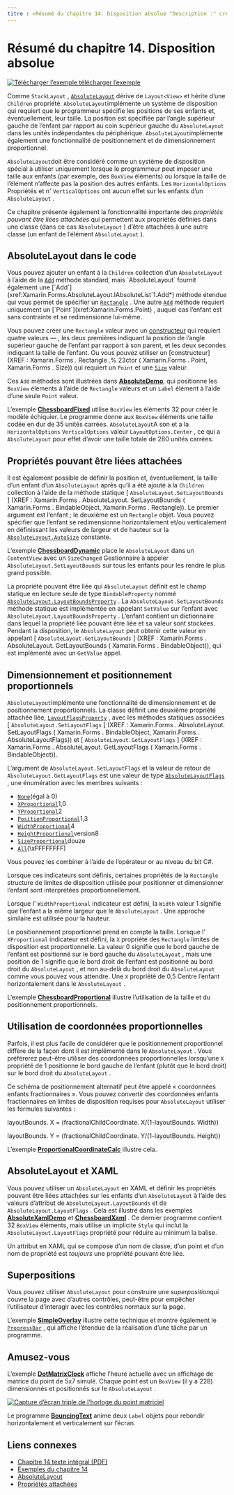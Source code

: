 ```yaml
---
titre : «Résumé du chapitre 14. Disposition absolue "Description :" création d’Mobile Apps avec Xamarin.Forms : Résumé du chapitre 14. Disposition absolue "ms. Prod : xamarin ms. Technology : xamarin-Forms ms. AssetID : 88882A48-3226-42D1-96ED-241250B64A84 auteur : davidbritch ms. Author : dabritch ms. Date : 07/19/2018 No-Loc : [ Xamarin.Forms , Xamarin.Essentials ]
---
```


# <a name="summary-of-chapter-14-absolute-layout"></a>Résumé du chapitre 14. Disposition absolue

[![Télécharger ](~/media/shared/download.png) l’exemple télécharger l’exemple](https://github.com/xamarin/xamarin-forms-book-samples/tree/master/Chapter14)

Comme `StackLayout` , [`AbsoluteLayout`](xref:Xamarin.Forms.AbsoluteLayout) dérive de `Layout<View>` et hérite d’une `Children` propriété. `AbsoluteLayout`implémente un système de disposition qui requiert que le programmeur spécifie les positions de ses enfants et, éventuellement, leur taille. La position est spécifiée par l’angle supérieur gauche de l’enfant par rapport au coin supérieur gauche du `AbsoluteLayout` dans les unités indépendantes du périphérique. `AbsoluteLayout`implémente également une fonctionnalité de positionnement et de dimensionnement proportionnel.

`AbsoluteLayout`doit être considéré comme un système de disposition spécial à utiliser uniquement lorsque le programmeur peut imposer une taille aux enfants (par exemple, des `BoxView` éléments) ou lorsque la taille de l’élément n’affecte pas la position des autres enfants. Les `HorizontalOptions` Propriétés et n' `VerticalOptions` ont aucun effet sur les enfants d’un `AbsoluteLayout` .

Ce chapitre présente également la fonctionnalité importante des *propriétés pouvant être liées attachées* qui permettent aux propriétés définies dans une classe (dans ce cas `AbsoluteLayout` ) d’être attachées à une autre classe (un enfant de l’élément `AbsoluteLayout` ).

## <a name="absolutelayout-in-code"></a>AbsoluteLayout dans le code

Vous pouvez ajouter un enfant à la `Children` collection d’un `AbsoluteLayout` à l’aide de la [`Add`](xref:System.Collections.Generic.ICollection`1.Add*) méthode standard, mais `AbsoluteLayout` fournit également une [`Add`](xref:Xamarin.Forms.AbsoluteLayout.IAbsoluteList`1.Add*) méthode étendue qui vous permet de spécifier un [`Rectangle`](xref:Xamarin.Forms.Rectangle) . Une autre [`Add`](xref:Xamarin.Forms.AbsoluteLayout.IAbsoluteList`1.Add*) méthode requiert uniquement un [`Point`](xref:Xamarin.Forms.Point) , auquel cas l’enfant est sans contrainte et se redimensionne lui-même.

Vous pouvez créer une `Rectangle` valeur avec un [constructeur](xref:Xamarin.Forms.Rectangle.%23ctor(System.Double,System.Double,System.Double,System.Double)) qui requiert quatre valeurs &mdash; , les deux premières indiquant la position de l’angle supérieur gauche de l’enfant par rapport à son parent, et les deux secondes indiquant la taille de l’enfant. Ou vous pouvez utiliser un [constructeur] (XREF : Xamarin.Forms . Rectangle .% 23ctor ( Xamarin.Forms . Point, Xamarin.Forms . Size)) qui requiert un `Point` et une [`Size`](xref:Xamarin.Forms.Size) valeur.

Ces `Add` méthodes sont illustrées dans [**AbsoluteDemo**](https://github.com/xamarin/xamarin-forms-book-samples/tree/master/Chapter14/AbsoluteDemo), qui positionne les `BoxView` éléments à l’aide de `Rectangle` valeurs et un `Label` élément à l’aide d’une seule `Point` valeur.

L’exemple [**ChessboardFixed**](https://github.com/xamarin/xamarin-forms-book-samples/tree/master/Chapter14/ChessboardFixed) utilise `BoxView` les éléments 32 pour créer le modèle échiquier. Le programme donne aux `BoxView` éléments une taille codée en dur de 35 unités carrées. `AbsoluteLayout`A son et a la `HorizontalOptions` `VerticalOptions` valeur `LayoutOptions.Center` , ce qui a `AbsoluteLayout` pour effet d’avoir une taille totale de 280 unités carrées.

## <a name="attached-bindable-properties"></a>Propriétés pouvant être liées attachées

Il est également possible de définir la position et, éventuellement, la taille d’un enfant d’un `AbsoluteLayout` après qu’il a été ajouté à la `Children` collection à l’aide de la méthode statique [ `AbsoluteLayout.SetLayoutBounds` ] (XREF : Xamarin.Forms . AbsoluteLayout. SetLayoutBounds ( Xamarin.Forms . BindableObject, Xamarin.Forms . Rectangle)). Le premier argument est l’enfant ; le deuxième est un `Rectangle` objet. Vous pouvez spécifier que l’enfant se redimensionne horizontalement et/ou verticalement en définissant les valeurs de largeur et de hauteur sur la [`AbsoluteLayout.AutoSize`](xref:Xamarin.Forms.AbsoluteLayout.AutoSize) constante.

L’exemple [**ChessboardDynamic**](https://github.com/xamarin/xamarin-forms-book-samples/tree/master/Chapter14/ChessboardDynamic) place le `AbsoluteLayout` dans un `ContentView` avec un `SizeChanged` Gestionnaire à appeler `AbsoluteLayout.SetLayoutBounds` sur tous les enfants pour les rendre le plus grand possible.  

La propriété pouvant être liée qui `AbsoluteLayout` définit est le champ statique en lecture seule de type `BindableProperty` nommé [`AbsoluteLayout.LayoutBoundsProperty`](xref:Xamarin.Forms.AbsoluteLayout.LayoutBoundsProperty) . La `AbsoluteLayout.SetLayoutBounds` méthode statique est implémentée en appelant `SetValue` sur l’enfant avec `AbsoluteLayout.LayoutBoundsProperty` . L’enfant contient un dictionnaire dans lequel la propriété liée pouvant être liée et sa valeur sont stockées. Pendant la disposition, le `AbsoluteLayout` peut obtenir cette valeur en appelant [ `AbsoluteLayout.GetLayoutBounds` ] (XREF : Xamarin.Forms . AbsoluteLayout. GetLayoutBounds ( Xamarin.Forms . BindableObject)), qui est implémenté avec un `GetValue` appel.

## <a name="proportional-sizing-and-positioning"></a>Dimensionnement et positionnement proportionnels

`AbsoluteLayout`implémente une fonctionnalité de dimensionnement et de positionnement proportionnels. La classe définit une deuxième propriété attachée liée, [`LayoutFlagsProperty`](xref:Xamarin.Forms.AbsoluteLayout.LayoutFlagsProperty) , avec les méthodes statiques associées [ `AbsoluteLayout.SetLayoutFlags` ] (XREF : Xamarin.Forms . AbsoluteLayout. SetLayoutFlags ( Xamarin.Forms . BindableObject, Xamarin.Forms . AbsoluteLayoutFlags)) et [ `AbsoluteLayout.GetLayoutFlags` ] (XREF : Xamarin.Forms . AbsoluteLayout. GetLayoutFlags ( Xamarin.Forms . BindableObject)).

L’argument de `AbsoluteLayout.SetLayoutFlags` et la valeur de retour de `AbsoluteLayout.GetLayoutFlags` est une valeur de type [`AbsoluteLayoutFlags`](xref:Xamarin.Forms.AbsoluteLayoutFlags) , une énumération avec les membres suivants :

- [`None`](xref:Xamarin.Forms.AbsoluteLayoutFlags.None)(égal à 0)
- [`XProportional`](xref:Xamarin.Forms.AbsoluteLayoutFlags.XProportional)1,0
- [`YProportional`](xref:Xamarin.Forms.AbsoluteLayoutFlags.YProportional)2
- [`PositionProportional`](xref:Xamarin.Forms.AbsoluteLayoutFlags.PositionProportional)1,3
- [`WidthProportional`](xref:Xamarin.Forms.AbsoluteLayoutFlags.WidthProportional)4
- [`HeightProportional`](xref:Xamarin.Forms.AbsoluteLayoutFlags.HeightProportional)version8
- [`SizeProportional`](xref:Xamarin.Forms.AbsoluteLayoutFlags.SizeProportional)douze
- [`All`](xref:Xamarin.Forms.AbsoluteLayoutFlags.All)(\xFFFFFFFF)

Vous pouvez les combiner à l’aide de l’opérateur or au niveau du bit C#.

Lorsque ces indicateurs sont définis, certaines propriétés de la `Rectangle` structure de limites de disposition utilisée pour positionner et dimensionner l’enfant sont interprétées proportionnellement.

Lorsque l' `WidthProportional` indicateur est défini, la `Width` valeur 1 signifie que l’enfant a la même largeur que le `AbsoluteLayout` . Une approche similaire est utilisée pour la hauteur.

Le positionnement proportionnel prend en compte la taille. Lorsque l' `XProportional` indicateur est défini, la `X` propriété des `Rectangle` limites de disposition est proportionnelle. La valeur 0 signifie que le bord gauche de l’enfant est positionné sur le bord gauche du `AbsoluteLayout` , mais une position de 1 signifie que le bord droit de l’enfant est positionné au bord droit du `AbsoluteLayout` , et non au-delà du bord droit du `AbsoluteLayout` comme vous pouvez vous attendre. Une `X` propriété de 0,5 Centre l’enfant horizontalement dans le `AbsoluteLayout` .

L’exemple [**ChessboardProportional**](https://github.com/xamarin/xamarin-forms-book-samples/tree/master/Chapter14/ChessboardProportional) illustre l’utilisation de la taille et du positionnement proportionnels.

## <a name="working-with-proportional-coordinates"></a>Utilisation de coordonnées proportionnelles

Parfois, il est plus facile de considérer que le positionnement proportionnel diffère de la façon dont il est implémenté dans le `AbsoluteLayout` . Vous préférerez peut-être utiliser des coordonnées proportionnelles lorsqu’une `X` propriété de 1 positionne le bord gauche de l’enfant (plutôt que le bord droit) sur le bord droit du `AbsoluteLayout` .

Ce schéma de positionnement alternatif peut être appelé « coordonnées enfants fractionnaires ». Vous pouvez convertir des coordonnées enfants fractionnaires en limites de disposition requises pour `AbsoluteLayout` utiliser les formules suivantes :

layoutBounds. X = (fractionalChildCoordinate. X/(1-layoutBounds. Width))

layoutBounds. Y = (fractionalChildCoordinate. Y/(1-layoutBounds. Height))

L’exemple [**ProportionalCoordinateCalc**](https://github.com/xamarin/xamarin-forms-book-samples/tree/master/Chapter14/PropCoordCalc) illustre cela.

## <a name="absolutelayout-and-xaml"></a>AbsoluteLayout et XAML

Vous pouvez utiliser un `AbsoluteLayout` en XAML et définir les propriétés pouvant être liées attachées sur les enfants d’un `AbsoluteLayout` à l’aide des valeurs d’attribut de `AbsoluteLayout.LayoutBounds` et de `AbsoluteLayout.LayoutFlags` . Cela est illustré dans les exemples [**AbsoluteXamlDemo**](https://github.com/xamarin/xamarin-forms-book-samples/tree/master/Chapter14/AbsoluteXamlDemo) et [**ChessboardXaml**](https://github.com/xamarin/xamarin-forms-book-samples/tree/master/Chapter14/ChessboardXaml) . Ce dernier programme contient 32 `BoxView` éléments, mais utilise un implicite `Style` qui inclut la `AbsoluteLayout.LayoutFlags` propriété pour réduire au minimum la balise.

Un attribut en XAML qui se compose d’un nom de classe, d’un point et d’un nom de propriété est *toujours* une propriété pouvant être liée.

## <a name="overlays"></a>Superpositions

Vous pouvez utiliser `AbsoluteLayout` pour construire une *superposition*qui couvre la page avec d’autres contrôles, peut-être pour empêcher l’utilisateur d’interagir avec les contrôles normaux sur la page.

L’exemple [**SimpleOverlay**](https://github.com/xamarin/xamarin-forms-book-samples/tree/master/Chapter14/SimpleOverlay) illustre cette technique et montre également le [`ProgressBar`](xref:Xamarin.Forms.ProgressBar) , qui affiche l’étendue de la réalisation d’une tâche par un programme.

## <a name="some-fun"></a>Amusez-vous

L’exemple [**DotMatrixClock**](https://github.com/xamarin/xamarin-forms-book-samples/tree/master/Chapter14/DotMatrixClock) affiche l’heure actuelle avec un affichage de matrice du point de 5x7 simulé. Chaque point est un `BoxView` (il y a 228) dimensionnés et positionnés sur le `AbsoluteLayout` .

[![Capture d’écran triple de l’horloge du point matriciel](images/ch14fg08-small.png "Horloge matricielle")](images/ch14fg08-large.png#lightbox "Horloge matricielle")

Le programme [**BouncingText**](https://github.com/xamarin/xamarin-forms-book-samples/tree/master/Chapter14/BouncingText) anime deux `Label` objets pour rebondir horizontalement et verticalement sur l’écran.

## <a name="related-links"></a>Liens connexes

- [Chapitre 14 texte intégral (PDF)](https://download.xamarin.com/developer/xamarin-forms-book/XamarinFormsBook-Ch14-Apr2016.pdf)
- [Exemples du chapitre 14](https://github.com/xamarin/xamarin-forms-book-samples/tree/master/Chapter14)
- [AbsoluteLayout](~/xamarin-forms/user-interface/layouts/absolute-layout.md)
- [Propriétés attachées](~/xamarin-forms/xaml/attached-properties.md)
